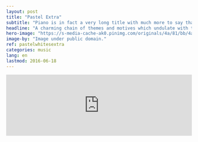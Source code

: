 ```yaml
---
layout: post
title: "Pastel Extra"
subtitle: "Piano is in fact a very long title with much more to say than you would think"
headline: "A charming chain of themes and motives which undulate with the calm of the wind and the assurance of the pattering rain."
hero-image: "https://s-media-cache-ak0.pinimg.com/originals/4a/81/bb/4a81bbda1171ca2fdb74532998284449.jpg"
image-by: "Image under public domain."
ref: pastelwhitesextra
categories: music
lang: en
lastmod: 2016-06-18
---
```

<iframe width="100%" height="166" scrolling="no" frameborder="no" src="https://w.soundcloud.com/player/?url=https%3A//api.soundcloud.com/tracks/266386744&amp;color=ff5500&amp;auto_play=false&amp;hide_related=false&amp;show_comments=true&amp;show_user=true&amp;show_reposts=false"></iframe>